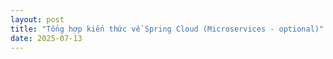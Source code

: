 ```yaml
---
layout: post
title: "Tổng hợp kiến thức về Spring Cloud (Microservices - optional)"
date: 2025-07-13
---
```


